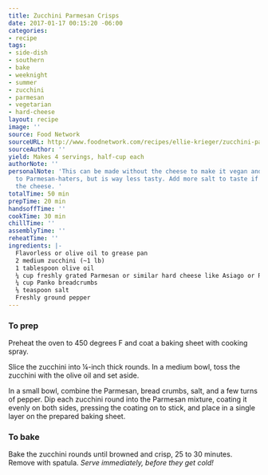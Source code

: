 ```yaml
---
title: Zucchini Parmesan Crisps
date: 2017-01-17 00:15:20 -06:00
categories:
- recipe
tags:
- side-dish
- southern
- bake
- weeknight
- summer
- zucchini
- parmesan
- vegetarian
- hard-cheese
layout: recipe
image: ''
source: Food Network
sourceURL: http://www.foodnetwork.com/recipes/ellie-krieger/zucchini-parmesan-crisps-recipe.html
sourceAuthor: ''
yield: Makes 4 servings, half-cup each
authorNote: ''
personalNote: 'This can be made without the cheese to make it vegan and/or appealing
  to Parmesan-haters, but is way less tasty. Add more salt to taste if you leave out
  the cheese. '
totalTime: 50 min
prepTime: 20 min
handsoffTime: ''
cookTime: 30 min
chillTime: ''
assemblyTime: ''
reheatTime: ''
ingredients: |-
  Flavorless or olive oil to grease pan
  2 medium zucchini (~1 lb)
  1 tablespoon olive oil
  ¼ cup freshly grated Parmesan or similar hard cheese like Asiago or Romano (¾ oz)
  ¼ cup Panko breadcrumbs
  ⅛ teaspoon salt
  Freshly ground pepper
---
```


### To prep

Preheat the oven to 450 degrees F and coat a baking sheet with cooking spray.

Slice the zucchini into ¼-inch thick rounds. In a medium bowl, toss the zucchini with the olive oil and set aside.

In a small bowl, combine the Parmesan, bread crumbs, salt, and a few turns of pepper. Dip each zucchini round into the Parmesan mixture, coating it evenly on both sides, pressing the coating on to stick, and place in a single layer on the prepared baking sheet.

### To bake

Bake the zucchini rounds until browned and crisp, 25 to 30 minutes. Remove with spatula. *Serve immediately, before they get cold!*
